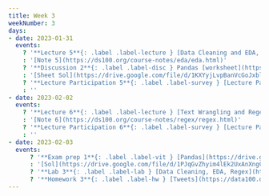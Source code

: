 ```yaml
---
title: Week 3
weekNumber: 3
days:
- date: 2023-01-31
  events:
    ? '**Lecture 5**{: .label .label-lecture } [Data Cleaning and EDA, Part 2](lecture/lec05)'
    : '[Note 5](https://ds100.org/course-notes/eda/eda.html)'
    ? '**Discussion 2**{: .label .label-disc } Pandas [worksheet](https://drive.google.com/file/d/1Qwt0hEslRsoEqQA8Q1mOlD88dYd08a0I/view?usp=sharing), [worksheet notebook](https://data100.datahub.berkeley.edu/hub/user-redirect/git-pull?repo=https%3A%2F%2Fgithub.com%2FDS-100%2Fsp23&branch=main&urlpath=lab%2Ftree%2Fsp23%2Fdisc%2Fdisc02%2Fdisc02-worksheet-blank.ipynb), [groupwork notebook](https://data100.datahub.berkeley.edu/hub/user-redirect/git-pull?repo=https%3A%2F%2Fgithub.com%2FDS-100%2Fsp23&branch=main&urlpath=lab%2Ftree%2Fsp23%2Fdisc%2Fdisc02%2Fdisc02_groupwork.ipynb)' 
    : '[Sheet Sol](https://drive.google.com/file/d/1KXYyjLvpBanVcGoJxbl4gH8j0ZBWpWxR/view?usp=sharing), [Group Sol](https://data100.datahub.berkeley.edu/hub/user-redirect/git-pull?repo=https%3A%2F%2Fgithub.com%2FDS-100%2Fsp23&branch=main&urlpath=lab%2Ftree%2Fsp23%2Fdisc%2Fdisc02%2Fdisc02_groupwork_gsi.ipynb)'
    ? '**Lecture Participation 5**{: .label .label-survey } [Lecture Participation 5](https://app.sli.do/event/sRwrKzrWTnME44oYjwiSkc/embed/polls/db6368be-5624-4300-bfd5-69dbb08fdaad)'
    : ''
- date: 2023-02-02
  events:
    ? '**Lecture 6**{: .label .label-lecture } [Text Wrangling and Regex](lecture/lec06)'
    : '[Note 6](https://ds100.org/course-notes/regex/regex.html)'
    ? '**Lecture Participation 6**{: .label .label-survey } [Lecture Participation 6](https://app.sli.do/event/9JV7BTFXJ4NQRwEwXoQu5X/embed/polls/e7ba031d-fbce-4f1e-bae7-b501123b7377)'
    : ''
- date: 2023-02-03
  events:
      ? '**Exam prep 1**{: .label .label-vit } [Pandas](https://drive.google.com/file/d/1lZtWb7IA363ju_R5n5w5cuItlDKsngF5/view?usp=sharing)'
      : '[Sol](https://drive.google.com/file/d/1PJqGvZhyim4lEk2UxAnXngCrP6WVLZCz/view?usp=sharing), [Notebook](https://data100.datahub.berkeley.edu/hub/user-redirect/git-pull?repo=https%3A%2F%2Fgithub.com%2FDS-100%2Fsp23&branch=main&urlpath=lab%2Ftree%2Fsp23%2Fexam_prep%2Fprep01%2FExam-Prep-1.ipynb)'
      ? '**Lab 3**{: .label .label-lab } [Data Cleaning, EDA, Regex](https://data100.datahub.berkeley.edu/hub/user-redirect/git-pull?repo=https%3A%2F%2Fgithub.com%2FDS-100%2Fsp23&branch=main&urlpath=lab%2Ftree%2Fsp23%2Flab%2Flab03%2Flab03.ipynb) (due Feb 7)'
      ? '**Homework 3**{: .label .label-hw } [Tweets](https://data100.datahub.berkeley.edu/hub/user-redirect/git-pull?repo=https%3A%2F%2Fgithub.com%2FDS-100%2Fsp23&branch=main&urlpath=lab%2Ftree%2Fsp23%2Fhw%2Fhw03%2Fhw03.ipynb) (due Feb 9)'
---
```

